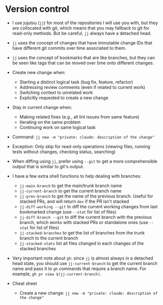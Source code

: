
# Version control

* I use jujutsu (`jj`) for most of the repositories I will use you with, but they are collocated
  with git, which means that you may fallback to git for read-only methods. But be careful, `jj`
  always have a detached head.

* `jj` uses the concept of changes that have immutable change IDs that have different git commits
  over time associated to them.

* `jj` uses the concept of bookmarks that are like branches, but they can be seen like tags that can
  be moved over time onto different changes.

* Create new change when:
  * Starting a distinct logical task (bug fix, feature, refactor)
  * Addressing review comments (even if related to current work)
  * Switching context to unrelated work  
  * Explicitly requested to create a new change

* Stay in current change when:
  * Making related fixes (e.g., all lint issues from same feature)
  * Iterating on the same problem
  * Continuing work on same logical task

* Command: `jj new -m "private: claude: description of the change"`
* Exception: Only skip for read-only operations (viewing files, running tests without changes, checking status, searching)

* When diffing using `jj`, prefer using `--git` to get a more comprehensible output that is similar
  to git's output.

* I have a few extra shell functions to help dealing with branches:
  * `jj-main-branch` to get the main/trunk branch name
  * `jj-current-branch` to get the current branch name
  * `jj-prev-branch` to get the name of the previous branch. Useful for stacked PRs, and will return
    `dev` if the PR isn't stacked
  * `jj-diff-working --git` to diff the current working changes from last bookmarked
    change (use `--stat` for list of files)
  * `jj-diff-branch --git` to diff the current branch with the previous branch, which
    works with stacked PRs or standalone ones (use `--stat` for list of files)
  * `jj-stacked-branches` to get the list of branches from the trunk branch to the current branch
  * `jj-stacked-stats` list all files changed in each changes of the stacked branches

* Very important note about `gh`: since `jj` is almost always in a detached head state, you should
  use `jj-current-branch` to get the current branch name and pass it to `gh` commands that require a
  branch name. For example, `gh pr view $(jj-current-branch)`.

* Cheat sheet
  * Create a new change: `jj new -m "private: claude: description of the change"`
